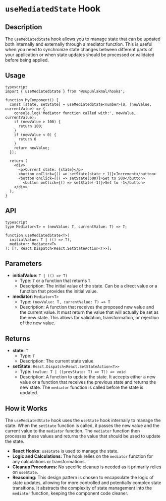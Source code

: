 # `useMediatedState` Hook

## Description

The `useMediatedState` hook allows you to manage state that can be updated both internally and externally through a mediator function. This is useful when you need to synchronize state changes between different parts of your application or when state updates should be processed or validated before being applied.

## Usage
```
typescript
import { useMediatedState } from '@supunlakmal/hooks';

function MyComponent() {
  const [state, setState] = useMediatedState<number>(0, (newValue, currentValue) => {
    console.log('Mediator function called with:', newValue, currentValue);
    if (newValue > 100) {
      return 100;
    }
    if (newValue < 0) {
      return 0
    }
    return newValue;
  });

  return (
    <div>
      <p>Current state: {state}</p>
      <button onClick={() => setState(state + 1)}>Increment</button>
      <button onClick={() => setState(500)}>Set to 500</button>
        <button onClick={() => setState(-1)}>Set to -1</button>
    </div>
  );
}
```
## API
```
typescript
type Mediator<T> = (newValue: T, currentValue: T) => T;

function useMediatedState<T>(
  initialValue: T | (() => T),
  mediator: Mediator<T>
): [T, React.Dispatch<React.SetStateAction<T>>];
```
## Parameters

*   **initialValue:** `T | (() => T)`
    *   Type: `T` or a function that returns `T`.
    *   Description: The initial value of the state. Can be a direct value or a function that provides the initial value.
*   **mediator:** `Mediator<T>`
    *   Type: `(newValue: T, currentValue: T) => T`
    *   Description: A function that receives the proposed new value and the current value. It must return the value that will actually be set as the new state. This allows for validation, transformation, or rejection of the new value.

## Returns

*   **state:** `T`
    *   Type: `T`
    *   Description: The current state value.
*   **setState:** `React.Dispatch<React.SetStateAction<T>>`
    *   Type: `(value: T | ((prevState: T) => T)) => void`
    *   Description: A function to update the state. It accepts either a new value or a function that receives the previous state and returns the new state. The `mediator` function is called before the state is updated.

## How it Works

The `useMediatedState` hook uses the `useState` hook internally to manage the state. When the `setState` function is called, it passes the new value and the current value to the `mediator` function. The `mediator` function then processes these values and returns the value that should be used to update the state.

*   **React Hooks:** `useState` is used to manage the state.
*   **Logic and Calculations:** The hook relies on the `mediator` function for any calculations or transformations.
*   **Cleanup Procedures:** No specific cleanup is needed as it primarily relies on `useState`.
*   **Reasoning:** This design pattern is chosen to encapsulate the logic of state updates, allowing for more controlled and potentially complex state transitions. It abstracts the complexity of state management into the `mediator` function, keeping the component code cleaner.